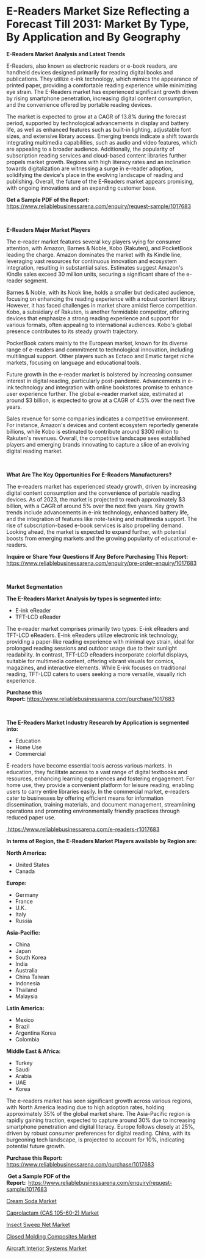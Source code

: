 <p><h1>E-Readers Market Size Reflecting a Forecast Till 2031: Market By Type, By Application and By Geography</h1></p><p><strong>E-Readers Market Analysis and Latest Trends</strong></p>
<p><p>E-Readers, also known as electronic readers or e-book readers, are handheld devices designed primarily for reading digital books and publications. They utilize e-ink technology, which mimics the appearance of printed paper, providing a comfortable reading experience while minimizing eye strain. The E-Readers market has experienced significant growth driven by rising smartphone penetration, increasing digital content consumption, and the convenience offered by portable reading devices.</p><p>The market is expected to grow at a CAGR of 13.8% during the forecast period, supported by technological advancements in display and battery life, as well as enhanced features such as built-in lighting, adjustable font sizes, and extensive library access. Emerging trends indicate a shift towards integrating multimedia capabilities, such as audio and video features, which are appealing to a broader audience. Additionally, the popularity of subscription reading services and cloud-based content libraries further propels market growth. Regions with high literacy rates and an inclination towards digitalization are witnessing a surge in e-reader adoption, solidifying the device's place in the evolving landscape of reading and publishing. Overall, the future of the E-Readers market appears promising, with ongoing innovations and an expanding customer base.</p></p>
<p><strong>Get a Sample PDF of the Report:&nbsp;</strong> <a href="https://www.reliablebusinessarena.com/enquiry/request-sample/1017683">https://www.reliablebusinessarena.com/enquiry/request-sample/1017683</a></p>
<p>&nbsp;</p>
<p><strong>E-Readers Major Market Players</strong></p>
<p><p>The e-reader market features several key players vying for consumer attention, with Amazon, Barnes & Noble, Kobo (Rakuten), and PocketBook leading the charge. Amazon dominates the market with its Kindle line, leveraging vast resources for continuous innovation and ecosystem integration, resulting in substantial sales.  Estimates suggest Amazon's Kindle sales exceed 30 million units, securing a significant share of the e-reader segment.</p><p>Barnes & Noble, with its Nook line, holds a smaller but dedicated audience, focusing on enhancing the reading experience with a robust content library. However, it has faced challenges in market share amidst fierce competition. Kobo, a subsidiary of Rakuten, is another formidable competitor, offering devices that emphasize a strong reading experience and support for various formats, often appealing to international audiences. Kobo's global presence contributes to its steady growth trajectory.</p><p>PocketBook caters mainly to the European market, known for its diverse range of e-readers and commitment to technological innovation, including multilingual support. Other players such as Ectaco and Ematic target niche markets, focusing on language and educational tools.</p><p>Future growth in the e-reader market is bolstered by increasing consumer interest in digital reading, particularly post-pandemic. Advancements in e-ink technology and integration with online bookstores promise to enhance user experience further. The global e-reader market size, estimated at around $3 billion, is expected to grow at a CAGR of 4.5% over the next five years.</p><p>Sales revenue for some companies indicates a competitive environment. For instance, Amazon's devices and content ecosystem reportedly generate billions, while Kobo is estimated to contribute around $300 million to Rakuten's revenues. Overall, the competitive landscape sees established players and emerging brands innovating to capture a slice of an evolving digital reading market.</p></p>
<p>&nbsp;</p>
<p><strong>What Are The Key Opportunities For E-Readers Manufacturers?</strong></p>
<p><p>The e-readers market has experienced steady growth, driven by increasing digital content consumption and the convenience of portable reading devices. As of 2023, the market is projected to reach approximately $3 billion, with a CAGR of around 5% over the next five years. Key growth trends include advancements in e-ink technology, enhanced battery life, and the integration of features like note-taking and multimedia support. The rise of subscription-based e-book services is also propelling demand. Looking ahead, the market is expected to expand further, with potential boosts from emerging markets and the growing popularity of educational e-readers.</p></p>
<p><strong>Inquire or Share Your Questions If Any Before Purchasing This Report:</strong> <a href="https://www.reliablebusinessarena.com/enquiry/pre-order-enquiry/1017683">https://www.reliablebusinessarena.com/enquiry/pre-order-enquiry/1017683</a></p>
<p>&nbsp;</p>
<p><strong>Market Segmentation</strong></p>
<p><strong>The E-Readers Market Analysis by types is segmented into:</strong></p>
<p><ul><li>E-ink eReader</li><li>TFT-LCD eReader</li></ul></p>
<p><p>The e-reader market comprises primarily two types: E-ink eReaders and TFT-LCD eReaders. E-ink eReaders utilize electronic ink technology, providing a paper-like reading experience with minimal eye strain, ideal for prolonged reading sessions and outdoor usage due to their sunlight readability. In contrast, TFT-LCD eReaders incorporate colorful displays, suitable for multimedia content, offering vibrant visuals for comics, magazines, and interactive elements. While E-ink focuses on traditional reading, TFT-LCD caters to users seeking a more versatile, visually rich experience.</p></p>
<p><strong>Purchase this Report:&nbsp;</strong><a href="https://www.reliablebusinessarena.com/purchase/1017683">https://www.reliablebusinessarena.com/purchase/1017683</a></p>
<p>&nbsp;</p>
<p><strong>The E-Readers Market Industry Research by Application is segmented into:</strong></p>
<p><ul><li>Education</li><li>Home Use</li><li>Commercial</li></ul></p>
<p><p>E-readers have become essential tools across various markets. In education, they facilitate access to a vast range of digital textbooks and resources, enhancing learning experiences and fostering engagement. For home use, they provide a convenient platform for leisure reading, enabling users to carry entire libraries easily. In the commercial market, e-readers cater to businesses by offering efficient means for information dissemination, training materials, and document management, streamlining operations and promoting environmentally friendly practices through reduced paper use.</p></p>
<p><a href="https://www.reliablebusinessarena.com/e-readers-r1017683">&nbsp;https://www.reliablebusinessarena.com/e-readers-r1017683</a></p>
<p><strong>In terms of Region, the E-Readers Market Players available by Region are:</strong></p>
<p>
    <p> <strong> North America: </strong>
        <ul>
            <li>United States</li>
            <li>Canada</li>
        </ul>
        </p> 
    <p> <strong> Europe: </strong>
        <ul>
            <li>Germany</li>
            <li>France</li>
            <li>U.K.</li>
            <li>Italy</li>
            <li>Russia</li>
        </ul>
        </p> 
    <p> <strong> Asia-Pacific: </strong>
        <ul>
            <li>China</li>
            <li>Japan</li>
            <li>South Korea</li>
            <li>India</li>
            <li>Australia</li>
            <li>China Taiwan</li>
            <li>Indonesia</li>
            <li>Thailand</li>
            <li>Malaysia</li>
        </ul>
        </p> 
    <p> <strong> Latin America: </strong>
        <ul>
            <li>Mexico</li>
            <li>Brazil</li>
            <li>Argentina Korea</li>
            <li>Colombia</li>
        </ul>
        </p> 
    <p> <strong> Middle East & Africa: </strong>
        <ul>
            <li>Turkey</li>
            <li>Saudi</li>
            <li>Arabia</li>
            <li>UAE</li>
            <li>Korea</li>
        </ul>
    </p>
    </p>
<p><p>The e-readers market has seen significant growth across various regions, with North America leading due to high adoption rates, holding approximately 35% of the global market share. The Asia-Pacific region is rapidly gaining traction, expected to capture around 30% due to increasing smartphone penetration and digital literacy. Europe follows closely at 25%, driven by robust consumer preferences for digital reading. China, with its burgeoning tech landscape, is projected to account for 10%, indicating potential future growth.</p></p>
<p><strong>Purchase this Report: </strong><a href="https://www.reliablebusinessarena.com/purchase/1017683">https://www.reliablebusinessarena.com/purchase/1017683</a></p>
<p>&nbsp;<strong>Get a Sample PDF of the Report:&nbsp;&nbsp;</strong><a href="https://www.reliablebusinessarena.com/enquiry/request-sample/1017683">https://www.reliablebusinessarena.com/enquiry/request-sample/1017683</a></p>
<p><strong></strong></p>
<p><p><a href="https://www.linkedin.com/pulse/cream-soda-market-trends-detailed-study-its-segmentation-analyzing-sslee?trackingId=9FuuWGsEREG7%2FlSNN4ITcQ%3D%3D">Cream Soda Market</a></p><p><a href="https://github.com/julyju69/Market-Research-Report-List-5/blob/main/caprolactam-cas-105-60-2-market.md">Caprolactam (CAS 105-60-2) Market</a></p><p><a href="https://medium.com/@cathymaggio15/what-is-insect-sweep-net-market-b65723dd0bfc">Insect Sweep Net Market</a></p><p><a href="https://issuu.com/reportprime-2/docs/closed-molding-composites-market-si_ff9079fcffc5db">Closed Molding Composites Market</a></p><p><a href="https://www.linkedin.com/pulse/global-aircraft-interior-systems-industry-analysis-report-market-ybhrf?trackingId=0XSsrk9uTl6%2FPMKDHey3%2FA%3D%3D">Aircraft Interior Systems Market</a></p></p>